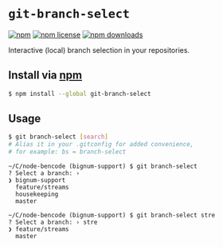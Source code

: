 # `git-branch-select`
[![npm](http://img.shields.io/npm/v/git-branch-select.svg?style=flat-square)](https://npmjs.com/git-branch-select)
[![npm license](http://img.shields.io/npm/l/git-branch-select.svg?style=flat-square)](https://npmjs.com/git-branch-select)
[![npm downloads](http://img.shields.io/npm/dm/git-branch-select.svg?style=flat-square)](https://npmjs.com/git-branch-select)

Interactive (local) branch selection in your repositories.

## Install via [npm](https://npmjs.com)

```sh
$ npm install --global git-branch-select
```

## Usage

```sh
$ git branch-select [search]
# Alias it in your .gitconfig for added convenience,
# for example: bs = branch-select
```

```
~/C/node-bencode (bignum-support) $ git branch-select
? Select a branch: ›
❯ bignum-support
  feature/streams
  housekeeping
  master
```

```
~/C/node-bencode (bignum-support) $ git branch-select stre
? Select a branch: › stre
❯ feature/streams
  master
```
